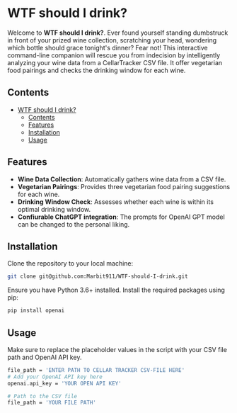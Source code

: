 # WTF should I drink?

Welcome to **WTF should I drink?**. Ever found yourself standing dumbstruck in front of your prized wine collection, scratching your head, wondering which bottle should grace tonight's dinner? Fear not! This interactive command-line companion will rescue you from indecision by intelligently analyzing your wine data from a CellarTracker CSV file. It offer vegetarian food pairings and checks the drinking window for each wine. 

## Contents

- [WTF should I drink?](#wtf-should-i-drink)
  - [Contents](#contents)
  - [Features](#features)
  - [Installation](#installation)
  - [Usage](#usage)

## Features

- **Wine Data Collection**: Automatically gathers wine data from a CSV file.
- **Vegetarian Pairings**: Provides three vegetarian food pairing suggestions for each wine.
- **Drinking Window Check**: Assesses whether each wine is within its optimal drinking window.
- **Confiurable ChatGPT integration**: The prompts for OpenAI GPT model can be changed to the personal liking. 

## Installation

Clone the repository to your local machine:

```bash
git clone git@github.com:Marbit911/WTF-should-I-drink.git
```

Ensure you have Python 3.6+ installed. Install the required packages using pip:

```bash
pip install openai
```

## Usage
Make sure to replace the placeholder values in the script with your CSV file path and OpenAI API key.

```bash
file_path = 'ENTER PATH TO CELLAR TRACKER CSV-FILE HERE'
# Add your OpenAI API key here
openai.api_key = 'YOUR OPEN API KEY'

# Path to the CSV file
file_path = 'YOUR FILE PATH'
```